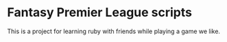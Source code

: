 # Fantasy Premier League scripts

This is a project for learning ruby with friends while playing a game we like.


